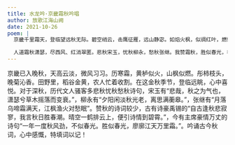 ```yaml
---
title: 水龙吟·京畿霜秋吟唱
author: 放歌江海山阙
date: 2021-10-26
poem: |
  京畿千里霜天，登临望远秋无际。碧空绡云，击鹰征雁，远山静宓。如焰火枫，似绸红叶，燃情无羁。更霜侵晚菊，枯枝傲蕊，身犹带、浩然气。

  人道霜秋潇瑟，尽西风、红消翠匿。悲秋宋玉，忧秋柳永，愁秋张继。我赞霜秋，胜似春光，毛公禹锡。看农人，笑语盈盈田垄，丰收喜泣！
---
```


京畿已入晚秋，天高云淡，微风习习。历寒霜，黄栌似火，山枫似燃。彤柿枝头，晚菊沁香。田野里，稻谷金黄，农人忙着收割。在这金秋季节，登临远眺，心中喜悦。对于深秋，历代文人骚客多悲秋忧秋愁秋诗句，宋玉有“悲哉，秋之为气也，潇瑟兮草木摇落而变衰。”，柳永有“夕阳闲淡秋光老，离思满蘅皋。”，张继有“月落乌啼霜满天，江枫渔火对愁眠”。赞秋的诗词较少，古有诗豪禹锡的“自古逢秋悲寂寥，我言秋日胜春潮。晴空一鹤排云上，便引诗情到碧霄。”，今有主席豪情万丈的诗句“一年一度秋风劲，不似春光。胜似春光，廖廓江天万里霜。”。吟诵古今秋词，心中感慨，特填词以记！
